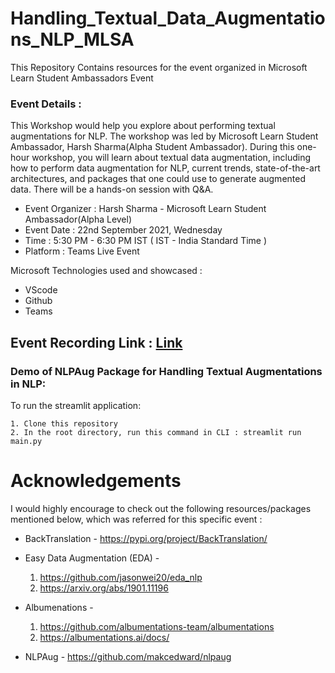 # Handling_Textual_Data_Augmentations_NLP_MLSA
This Repository Contains resources for the event organized in Microsoft Learn Student Ambassadors Event

### Event Details : 
This Workshop would help you explore about performing textual augmentations for NLP.
The workshop was led by Microsoft Learn Student Ambassador, Harsh Sharma(Alpha Student Ambassador). During this one-hour workshop, you will learn about textual data augmentation, including how to perform data augmentation for NLP, current trends, state-of-the-art architectures, and packages that one could use to generate augmented data. There will be a hands-on session with Q&A.

- Event Organizer : Harsh Sharma - Microsoft Learn Student Ambassador(Alpha Level)
- Event Date : 22nd September 2021, Wednesday
- Time : 5:30 PM - 6:30 PM IST ( IST - India Standard Time )
- Platform : Teams Live Event

Microsoft Technologies used and showcased :
- VScode
- Github
- Teams

## Event Recording Link :  [Link](https://1drv.ms/v/s!AqGrLGWg8_-jsDtCMj8TAounInyf?e=0iEVyo)

### Demo of NLPAug Package for Handling Textual Augmentations in NLP:

To run the streamlit application:
```
1. Clone this repository
2. In the root directory, run this command in CLI : streamlit run main.py
```


# Acknowledgements
I would highly encourage to check out the following resources/packages mentioned below, which was referred for this specific event :

*  BackTranslation - https://pypi.org/project/BackTranslation/
*  Easy Data Augmentation (EDA) - 
   1. https://github.com/jasonwei20/eda_nlp
   2. https://arxiv.org/abs/1901.11196
*  Albumenations - 
   1. https://github.com/albumentations-team/albumentations 
   2. https://albumentations.ai/docs/

*  NLPAug - 
https://github.com/makcedward/nlpaug
